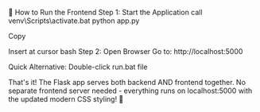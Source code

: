 🚀 How to Run the Frontend
Step 1: Start the Application
call venv\Scripts\activate.bat
python app.py

Copy

Insert at cursor
bash
Step 2: Open Browser
Go to: http://localhost:5000

Quick Alternative:
Double-click run.bat file

That's it! The Flask app serves both backend AND frontend together. No separate frontend server needed - everything runs on localhost:5000 with the updated modern CSS styling! 🎨
